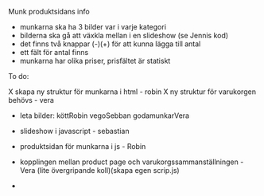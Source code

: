 Munk produktsidans info

- munkarna ska ha 3 bilder var i varje kategori
- bilderna ska gå att växkla mellan i en slideshow (se Jennis kod)
- det finns två knappar (-)(+) för att kunna lägga till antal
- ett fält för antal finns
- munkarna har olika priser, prisfältet är statiskt

To do:

X skapa ny struktur för munkarna i html - robin
X ny struktur för varukorgen behövs - vera

- leta bilder:
  köttRobin
  vegoSebban
  godamunkarVera

- slideshow i javascript - sebastian
- produktsidan för munkarna i js - Robin
- kopplingen mellan product page och varukorgssammanställningen - Vera (lite övergripande koll)(skapa egen scrip.js)
-
